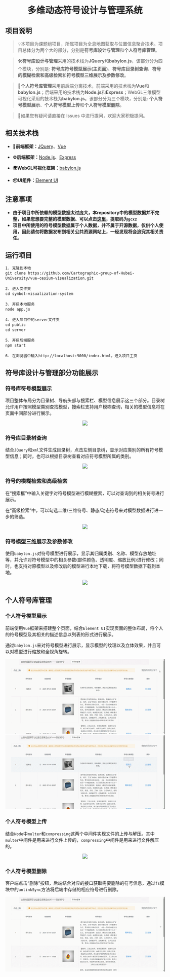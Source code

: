 <h1 align=center>多维动态符号设计与管理系统</h1>

## 项目说明

> 💡本项目为课题组项目，所属项目为全息地图获取与位置信息聚合技术。项目总体分为两个大的部分，分别是<strong>符号库设计与管理</strong>和<strong>个人符号库管理</strong>。

> 🛠️<strong>符号库设计与管理</strong>采用的技术栈为<strong>JQuery</strong>和<strong>babylon.js</strong>，该部分分为四个模块，分别是: <strong>符号库符号模型展示(主页面)</strong>、<strong>符号库目录树查询</strong>、<strong>符号的模糊检索和高级检索</strong>和<strong>符号模型三维展示及参数修改</strong>。

> 🔑<strong>个人符号库管理</strong>采用前后端分离技术，前端采用的技术栈为<strong>Vue</strong>和<strong>babylon.js</strong>；后端采用的技术栈为<strong>Node.js</strong>和<strong>Express</strong>；WebGL三维模型可视化采用的技术栈为<strong>babylon.js</strong>。该部分分为三个模块，分别是: <strong>个人符号模型展示</strong>、<strong>个人符号模型上传</strong>和<strong>个人符号模型删除</strong>。

> 🍭如果您有疑问请直接在 Issues 中进行提问，欢迎大家积极提问。

## 相关技术栈

- **📑前端框架：**[JQuery](https://github.com/jquery/jquery)、[Vue](https://cn.vuejs.org/index.html)

- **⚙️后端框架：**[Node.js](https://github.com/nodejs/node)、[Express](https://github.com/expressjs/express)

- **🌍WebGL可视化框架：**[babylon.js](https://www.babylonjs.com/)

- **📦UI组件：**[Element UI](https://element.eleme.cn/#/zh-CN)

## 注意事项

- **由于项目中所依赖的模型数据太过庞大，本repository中的模型数据并不完整，如果您想要完整的模型数据、可以点击[这里](https://pan.baidu.com/s/1uU8JaHvjmBH6tyxpGyKlRw)，提取码为`gcxz`**
- **项目中所使用的符号模型数据属于个人数据，并不属于开源数据，仅供个人使用，因此请勿将数据发布到相关公共资源网站上，一经发现将会追究其相关责任。**

## 运行项目

```
1. 克隆到本地
git clone https://github.com/Cartographic-group-of-Hubei-University/vue-cesium-visualization.git

2. 进入文件夹
cd symbol-visualization-system 

3. 开启本地服务
node app.js

4. 进入项目中的server文件夹
cd public
cd server

5. 开启后端服务
npm start

6. 在浏览器中输入http://localhost:9000/index.html，进入项目主页
```

## 符号库设计与管理部分功能展示

### 符号库符号模型展示

项目整体布局分为目录树、导航头部与搜索栏、模型信息展示这三个部分。目录树允许用户按照模型类别查找模型，搜索栏支持用户模糊查询，相关的模型信息将在页面中间部分进行展示。

<div align=center><img src="https://github.com/Cartographic-group-of-Hubei-University/vue-cesium-visualization/raw/master/images/cesium1.gif"></div>

### 符号库目录树查询

结合`JQuery`和`xml`文件生成目录树，点击左侧目录树，显示对应类别的所有符号模型信息；同时，也可以根据目录树查看对应符号模型所属的类别。

<div align=center><img src="https://github.com/Cartographic-group-of-Hubei-University/vue-cesium-visualization/raw/master/images/cesium2.gif"></div>

### 符号的模糊检索和高级检索

在“搜索框”中输入关键字对符号模型进行模糊搜索，可以对查询到的相关符号进行展示。

在“高级检索”中，可以勾选二维/三维符号、静态/动态符号来对模型数据进行进一步的筛选。

<div align=center><img src="https://github.com/Cartographic-group-of-Hubei-University/vue-cesium-visualization/raw/master/images/cesium2.gif"></div>

### 符号模型三维展示及参数修改

使用`babylon.js`对符号模型进行展示，显示其归属类别、名称、模型存放地址等，并允许对符号模型中的相关参数(部件颜色、透明度、缩放比例)进行修改；同时，也支持对原模型以及修改后的模型进行本地下载，将符号模型数据下载到本地。

<div align=center><img src="https://github.com/Cartographic-group-of-Hubei-University/vue-cesium-visualization/raw/master/images/cesium2.gif"></div>

## 个人符号库管理

### 个人符号模型展示

前端使用`Vue`框架来搭建整个页面，结合`Element UI`实现页面的整体布局，将个人的符号模型及其相关的描述信息以列表的形式进行展示。

通过`babylon.js`来对符号模型进行展示，显示模型的纹理以及立体效果，并且可以对模型进行缩放和全视角旋转。

<div align=center><img src="https://github.com/Cartographic-group-of-Hubei-University/symbol-visualization-system/raw/master/images/personal1.gif"></div>
<div align=center><img src="https://github.com/Cartographic-group-of-Hubei-University/symbol-visualization-system/raw/master/images/personal2.gif"></div>

### 个人符号模型上传

结合`Node`中`multer`和`compressing`这两个中间件实现文件的上传与解压。其中`multer`中间件是用来进行文件上传的，`compressing`中间件是用来进行文件解压的。

<div align=center><img src="https://github.com/Cartographic-group-of-Hubei-University/symbol-visualization-system/raw/master/images/personal3.gif"></div>

### 个人符号模型删除

客户端点击“删除”按钮，后端结合对应的接口获取需要删除的符号信息，通过`fs`模块中的`unlinkSync`方法将后端中存储的相应符号进行删除。

<div align=center><img src="https://github.com/Cartographic-group-of-Hubei-University/symbol-visualization-system/raw/master/images/personal4.gif"></div>

